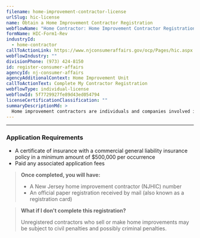 ```yaml
---
filename: home-improvement-contractor-license
urlSlug: hic-license
name: Obtain a Home Improvement Contractor Registration
webflowName: "Home Contractor: Home Improvement Contractor Registration"
formName: HIC-Form1-Rev
industryId:
  - home-contractor
callToActionLink: https://www.njconsumeraffairs.gov/ocp/Pages/hic.aspx
webflowIndustry: ""
divisionPhone: (973) 424-8150
id: register-consumer-affairs
agencyId: nj-consumer-affairs
agencyAdditionalContext: Home Improvement Unit
callToActionText: Complete My Contractor Registration
webflowType: individual-license
webflowId: 5f7729927fe89d43ed054794
licenseCertificationClassification: ""
summaryDescriptionMd: >
  Home improvement contractors are individuals and companies involved in repairing, renovating, modernizing, installing, replacing, improving, restoring, painting, constructing, remodeling, moving, or demolishing residential or noncommercial properties. If you or your business is involved in any of the activities mentioned above you must register as a Home Improvement Contractor.
---
```


---

### Application Requirements

- A certificate of insurance with a commercial general liability insurance policy in a minimum amount of $500,000 per occurrence
- Paid any associated application fees

> **Once completed, you will have:**
>
> - A New Jersey home improvement contractor (NJHIC) number
> - An official paper registration received by mail (also known as a registration card)

> **What if I don't complete this registration?**
>
> Unregistered contractors who sell or make home improvements may be subject to civil penalties and possibly criminal penalties.
